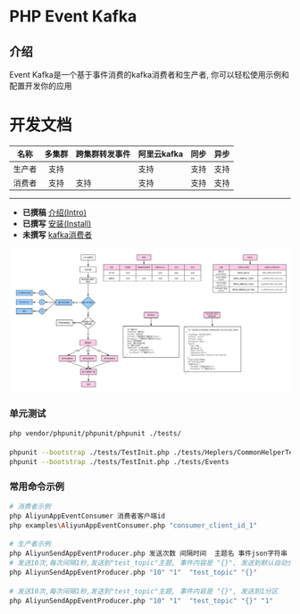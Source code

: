 PHP Event Kafka
=====

介绍
----

Event Kafka是一个基于事件消费的kafka消费者和生产者, 你可以轻松使用示例和配置开发你的应用

开发文档
=====

|  名称     | 多集群   | 跨集群转发事件 | 阿里云kafka | 同步 | 异步 |
| -------  |:--------:| ------------| ----------- | --- | ---- |
| 生产者    | 支持     |              | 支持        | 支持 | 支持 |
| 消费者    | 支持     | 支持          | 支持       | 支持 | 支持  |





----
* **已撰稿** [介绍(Intro)](docs/md/0.0-INTRO.md)
* **已撰写** [安装(Install)](docs/md/1.0-INSTALL.md)
* **未撰写** [kafka消费者](docs/md/2.0-CONSUMER.md)


![Event Kafka流程图](docs/images/event-kafka.png)


### 单元测试
```sh
php vendor/phpunit/phpunit/phpunit ./tests/

phpunit --bootstrap ./tests/TestInit.php ./tests/Heplers/CommonHelperTest.php
phpunit --bootstrap ./tests/TestInit.php ./tests/Events
```

### 常用命令示例

```sh
# 消费者示例
php AliyunAppEventConsumer 消费者客户端id
php examples\AliyunAppEventConsumer.php "consumer_client_id_1"

# 生产者示例
php AliyunSendAppEventProducer.php 发送次数 间隔时间  主题名 事件json字符串 分区[默认自动分区]
# 发送10次,每次间隔1秒,发送到"test_topic"主题, 事件内容是 "{}", 发送到默认自动分区
php AliyunSendAppEventProducer.php "10" "1"  "test_topic" "{}"

# 发送10次,每次间隔1秒,发送到"test_topic"主题, 事件内容是 "{}", 发送到1分区
php AliyunSendAppEventProducer.php "10" "1"  "test_topic" "{}" "1"

```

